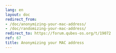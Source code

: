 ```yaml
---
lang: en
layout: doc
redirect_from:
- /doc/anonymizing-your-mac-address/
- /doc/randomizing-your-mac-address/
redirect_to: https://forum.qubes-os.org/t/19072
ref: 67
title: Anonymizing your MAC address
---
```

